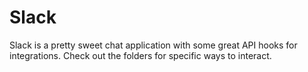 # Slack
Slack is a pretty sweet chat application with some great API hooks for integrations. Check out the folders for specific ways to interact.
